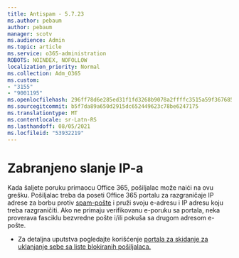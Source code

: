```yaml
---
title: Antispam - 5.7.23
ms.author: pebaum
author: pebaum
manager: scotv
ms.audience: Admin
ms.topic: article
ms.service: o365-administration
ROBOTS: NOINDEX, NOFOLLOW
localization_priority: Normal
ms.collection: Adm_O365
ms.custom:
- "3155"
- "9001195"
ms.openlocfilehash: 296ff78d6e285ed31f1fd3268b9078a2ffffc3515a59f367685d054fc76bcc4c
ms.sourcegitcommit: b5f7da89a650d2915dc652449623c78be6247175
ms.translationtype: MT
ms.contentlocale: sr-Latn-RS
ms.lasthandoff: 08/05/2021
ms.locfileid: "53932219"
---
```

# <a name="banned-sending-ip"></a>Zabranjeno slanje IP-a

Kada šaljete poruku primaocu Office 365, pošiljalac može naići na ovu grešku. Pošiljalac treba da poseti Office 365 portalu za razgraničaje IP adrese za borbu protiv [spam-pošte](https://sender.office.com/) i pruži svoju e-adresu i IP adresu koju treba razgraničiti. Ako ne primaju verifikovanu e-poruku sa portala, neka proverava fasciklu bezvredne pošte i/ili pokuša sa drugom adresom e-pošte. 

- Za detaljna uputstva pogledajte korišćenje [portala za skidanje za uklanjanje sebe sa liste blokiranih pošiljalaca.](https://docs.microsoft.com/microsoft-365/security/office-365-security/use-the-delist-portal-to-remove-yourself-from-the-office-365-blocked-senders-lis?view=o365-worldwide)
